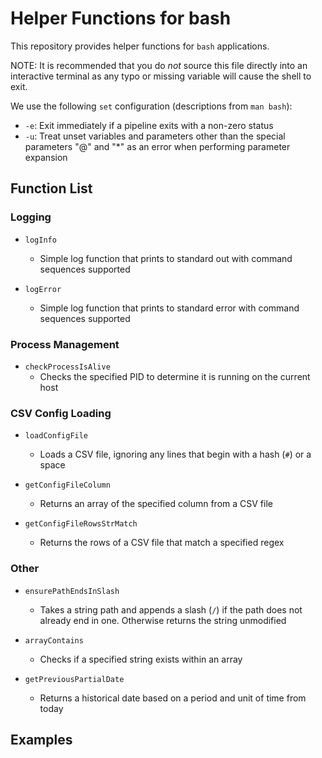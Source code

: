 # Helper Functions for bash

This repository provides helper functions for `bash` applications.

NOTE: It is recommended that you do _not_ source this file directly into an interactive terminal as any typo or missing variable will cause the shell to exit.

We use the following `set` configuration (descriptions from `man bash`):

* `-e`: Exit immediately if a pipeline exits with a non-zero status
* `-u`: Treat unset variables and parameters other than the special parameters "@" and "*" as an error when performing parameter expansion

## Function List

### Logging

* `logInfo`
    * Simple log function that prints to standard out with command sequences supported

* `logError`
    * Simple log function that prints to standard error with command sequences supported

### Process Management

* `checkProcessIsAlive`
    * Checks the specified PID to determine it is running on the current host

### CSV Config Loading

* `loadConfigFile`
    * Loads a CSV file, ignoring any lines that begin with a hash (`#`) or a space

* `getConfigFileColumn`
    * Returns an array of the specified column from a CSV file

* `getConfigFileRowsStrMatch`
    * Returns the rows of a CSV file that match a specified regex 

### Other

* `ensurePathEndsInSlash`
    * Takes a string path and appends a slash (`/`) if the path does not already end in one. Otherwise returns the string unmodified

* `arrayContains`
    * Checks if a specified string exists within an array

* `getPreviousPartialDate`
    * Returns a historical date based on a period and unit of time from today

## Examples

